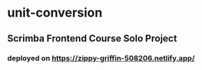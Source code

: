 # unit-conversion
## Scrimba Frontend Course Solo Project

### deployed on https://zippy-griffin-508206.netlify.app/
